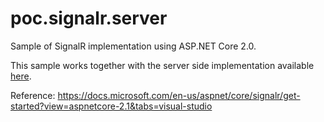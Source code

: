 # poc.signalr.server
Sample of SignalR implementation using ASP.NET Core 2.0.

This sample works together with the server side implementation available [here](https://github.com/brunnonunes/poc.signalr.client).

Reference: https://docs.microsoft.com/en-us/aspnet/core/signalr/get-started?view=aspnetcore-2.1&tabs=visual-studio
